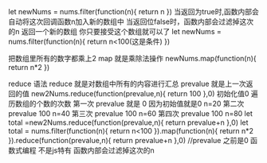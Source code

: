let newNums = nums.filter(function(n){
    return n
})
当返回为true时,函数内部会自动将这次回调函数n加入新的数组中
当返回位false时，函数内部会过滤掉这次的n
返回一个新的数组 你只要接受这个数组就可以了
let newNums = nums.filter(function(n){
    return n<100(这是条件)
})

把数组里所有的数字都乘上2
   map 就是乘除法操作
newNums.map(function(n){
    return n*2
})

reduce 语法
    reduce 就是对数组中所有的内容进行汇总
    prevalue 就是上一次返回的值
    new2Nums.reduce(function(prevalue,n){
        return 100
    },0)
    初始化值0 遍历数组的个数的次数 
    第一次 prevalue 就是 0 因为初始值就是0 n=20
    第二次 prevalue 100 n=40
    第三次 prevalue 100 n=60
    第四次 prevalue 100 n=80
    let total =new2Nums.reduce(function(prevalue,n){
        return prevalue+n
    },0)
    let total = nums.filter(function(n){
        return n<100
    }).map(function(n){
        return n*2
    }).reduce(function(prevalue,n){
        return prevalue+n
    },0) //prevalue 之前是0 
    函数式编程 不是js特有 函数内部会过滤掉这次的n